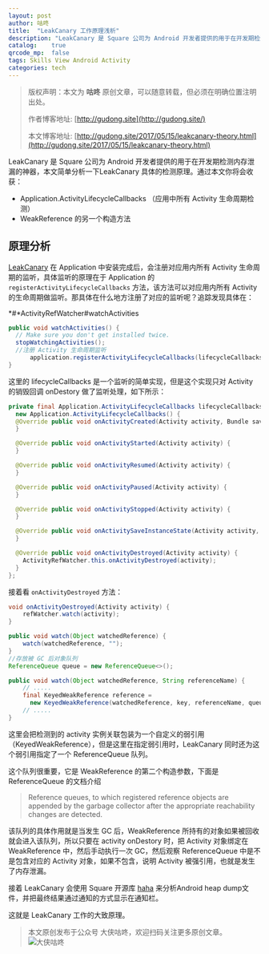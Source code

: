 ```yaml
---
layout: post
author: 咕咚
title:  "LeakCanary 工作原理浅析"
description: "LeakCanary 是 Square 公司为 Android 开发者提供的用于在开发期检测内存泄漏的神器，本文简单分析一下LeakCanary 具体的检测原理。"
catalog:    true
qrcode_mp:  false
tags: Skills View Android Activity 
categories: tech 
---
```


> 版权声明：本文为 **咕咚** 原创文章，可以随意转载，但必须在明确位置注明出处。
>
> 作者博客地址: [http://gudong.site](http://gudong.site/)
>
> 本文博客地址: [http://gudong.site/2017/05/15/leakcanary-theory.html](http://gudong.site/2017/05/15/leakcanary-theory.html)

LeakCanary 是 Square 公司为 Android 开发者提供的用于在开发期检测内存泄漏的神器，本文简单分析一下LeakCanary 具体的检测原理。通过本文你将会收获：

- Application.ActivityLifecycleCallbacks （应用中所有 Activity 生命周期检测）
- WeakReference 的另一个构造方法

## 原理分析

[LeakCanary](https://github.com/square/leakcanary) 在 Application 中安装完成后，会注册对应用内所有 Activity 生命周期的监听，具体监听的原理在于 Application 的 `registerActivityLifecycleCallbacks` 方法，该方法可以对应用内所有 Activity 的生命周期做监听。那具体在什么地方注册了对应的监听呢？追踪发现具体在：

*#*ActivityRefWatcher#watchActivities

```java
public void watchActivities() {
  // Make sure you don't get installed twice.
  stopWatchingActivities();
  //注册 Activity 生命周期监听
      application.registerActivityLifecycleCallbacks(lifecycleCallbacks);
}
```

这里的 lifecycleCallbacks 是一个监听的简单实现，但是这个实现只对 Activity 的销毁回调 onDestory 做了监听处理，如下所示：

```java
private final Application.ActivityLifecycleCallbacks lifecycleCallbacks =
  new Application.ActivityLifecycleCallbacks() {
  @Override public void onActivityCreated(Activity activity, Bundle savedInstanceState) {
  }

  @Override public void onActivityStarted(Activity activity) {
  }

  @Override public void onActivityResumed(Activity activity) {
  }

  @Override public void onActivityPaused(Activity activity) {
  }

  @Override public void onActivityStopped(Activity activity) {
  }

  @Override public void onActivitySaveInstanceState(Activity activity, Bundle outState) {
  }

  @Override public void onActivityDestroyed(Activity activity) {
    ActivityRefWatcher.this.onActivityDestroyed(activity);
  }
};
```

接着看 `onActivityDestroyed` 方法：

```java
void onActivityDestroyed(Activity activity) {
    refWatcher.watch(activity);
}
```

```java
public void watch(Object watchedReference) {
    watch(watchedReference, "");
}
//存放被 GC 后对象队列
ReferenceQueue queue = new ReferenceQueue<>();

public void watch(Object watchedReference, String referenceName) {
  	// .....
    final KeyedWeakReference reference = 
      new KeyedWeakReference(watchedReference, key, referenceName, queue);
    // .....
}
```

这里会把检测到的 activity 实例关联包装为一个自定义的弱引用（KeyedWeakReference），但是这里在指定弱引用时，LeakCanary 同时还为这个弱引用指定了一个 ReferenceQueue 队列。

这个队列很重要，它是 WeakReference 的第二个构造参数，下面是 ReferenceQueue 的文档介绍

> Reference queues, to which registered reference objects are appended by the garbage collector after the appropriate reachability changes are detected.

该队列的具体作用就是当发生 GC 后，WeakReference 所持有的对象如果被回收就会进入该队列，所以只要在 activity onDestory 时，把 Activity 对象绑定在 WeakReference 中，然后手动执行一次 GC，然后观察 ReferenceQueue 中是不是包含对应的 Activity 对象，如果不包含，说明 Activity 被强引用，也就是发生了内存泄漏。

接着 LeakCanary 会使用 Square 开源库 [haha](https://github.com/square/haha) 来分析Android heap dump文件，并把最终结果通过通知的方式显示在通知栏。

这就是 LeakCanary 工作的大致原理。



> 本文原创发布于公众号 大侠咕咚，欢迎扫码关注更多原创文章。
> ![大侠咕咚](http://upload-images.jianshu.io/upload_images/588640-20fdcda8075edb5d.jpg?imageMogr2/auto-orient/strip%7CimageView2/2/w/1240)



